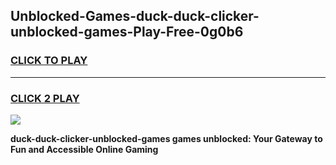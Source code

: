 
## Unblocked-Games-duck-duck-clicker-unblocked-games-Play-Free-0g0b6
<h3>
<a href="https://premium76.site?title=duck-duck-clicker-unblocked-games&ref=23A">CLICK TO PLAY</a></h3>
<hr>

<h3>
<a href="https://premium76.site?title=duck-duck-clicker-unblocked-games&ref=23A">CLICK 2 PLAY</a>
  
</h3>

<a href="https://premium76.site?title=duck-duck-clicker-unblocked-games&ref=23A"><img src="https://clearcache.store/games.png"></a>


**duck-duck-clicker-unblocked-games games unblocked: Your Gateway to Fun and Accessible Online Gaming**
